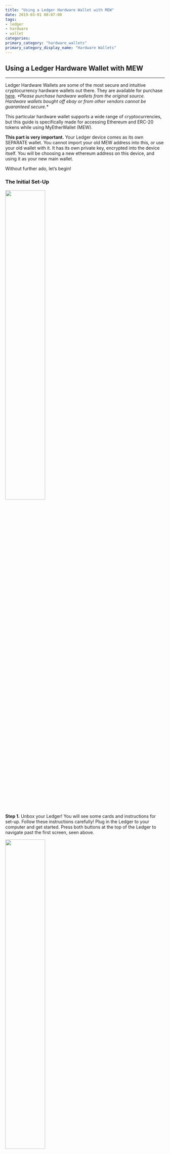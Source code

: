 ```yaml
---
title: "Using a Ledger Hardware Wallet with MEW"
date: 2019-03-01 00:07:00
tags:
- ledger
- hardware
- wallet
categories:
primary_category: "hardware_wallets"
primary_category_display_name: "Hardware Wallets"
---
```


## Using a Ledger Hardware Wallet with MEW
***

Ledger Hardware Wallets are some of the most secure and intuitive cryptocurrency hardware wallets out there. They are available for purchase [here](). 
*\*Please purchase hardware wallets from the original source. Hardware wallets bought off ebay or from other vendors cannot be guaranteed secure.\**

This particular hardware wallet supports a wide range of cryptocurrencies, but this guide is specifically made for accessing Ethereum and ERC-20 tokens while using MyEtherWallet (MEW). 

**This part is very important.** Your Ledger device comes as its own SEPARATE wallet. You cannot import your old MEW address into this, or use your old wallet with it. It has its own private key, encrypted into the device itself. You will be choosing a new ethereum address on this device, and using it as your new main wallet.

Without further ado, let’s begin!



### The Initial Set-Up



<img src="https://github.com/stephenmew/KBimages/blob/master/welcome.jpg?raw=true" width="50%">



**Step 1.** Unbox your Ledger! You will see some cards and instructions for set-up. Follow these instructions carefully! Plug in the Ledger to your computer and get started. Press both buttons at the top of the Ledger to navigate past the first screen, seen above. 



<img src="https://github.com/stephenmew/KBimages/blob/master/configure-as-new-device.jpg?raw=true" width="50%">



**Step 2.** There are two buttons on the Ledger. Use these to navigate the device. When setting up your new device for the first time, choose the button on the right to select the check mark, indicating ‘yes’.



<img src="https://github.com/stephenmew/KBimages/blob/master/choose-pin.jpg?raw=true" width="50%">



**Step 3.** Set up a PIN code to access your Ledger. Make it something that is very easy to remember for you. Write it down in a couple places. Remember it!! This is how you will unlock your Ledger everytime you want to access it. The PIN code must be between 4 and 8 characters, and it can be changed after set-up. However, if you get the PIN code wrong three times in a row, the device will reset. Be careful!



<img src="https://github.com/stephenmew/KBimages/blob/master/write-down-recovery.jpg?raw=true" width="50%">



**Step 4.** This is one of the most important steps. Do not write this phrase down on your computer, do not take a picture of the phrase. Make sure you write down your 24 seed words in multiple places. DO NOT LOSE THEM. If you lose these words, you’ve lost all your cryptocurrency. Ledger provides cards for you to write them down for remembering, but I suggest writing them down in one extra place as well. Again, do not write this phrase down on your computer. Use pen and paper.



<img src="https://github.com/stephenmew/KBimages/blob/master/device-ready.jpg?raw=true" width="50%">



**Step 5.** Great, your device is now ready! Now let’s figure out how to use it with MyEtherWallet.



### Using Ledger with MEW



<img src="https://github.com/stephenmew/KBimages/blob/master/ethereum-app.jpg?raw=true" width="50%">



**Step 1.** Attach and unlock your Ledger device. You should see a few different sections to choose from, choose the Ethereum section as shown above. Click both buttons to open it.



<img src="https://github.com/stephenmew/KBimages/blob/master/ethereum-settings.jpg?raw=true" width="50%">



**Step 2.** Click into this Setting section with both buttons.



**Step 3.** You will see “Contract Data” in this section. Make sure this option is turned to “Yes”.



**Step 4.** Good job, it’s all ready now! Head back to the “Ethereum” section and leave your Ledger alone for a moment. Let’s head to MEW!



<img src="https://github.com/stephenmew/KBimages/blob/master/MEW1.png?raw=true" width="75%">



**Step 5.** Check the URL for the “MyEtherWallet Inc [US]” SSL certification to make sure you’re on our real, secure site. Are you? Great! Head to ‘Access My Wallet’ and choose the option that says ‘Hardware’. Click the ‘Ledger Wallet’ option, and choose ‘Connect With Your Device’ with your Ledger device still attached, unlocked, and ready.



<img src="https://github.com/stephenmew/KBimages/blob/master/MEW2.png?raw=true" width="70%">

<img src="https://github.com/stephenmew/KBimages/blob/master/Ledger1.png?raw=true" width="70%">



**Step 6.** A screen showing different networks and derivation paths should appear. Choose which network you’d like to connect to, and which path you’d like to use. For regular ETH usage, you should be on an ETH network, under the Ethereum derivation path. You can also access other networks, such as Ethereum Classic (ETC), by choosing the related network path. 



<img src="https://github.com/stephenmew/KBimages/blob/master/Ledger2.png?raw=true" width="41.3%"><img src="https://github.com/stephenmew/KBimages/blob/master/Ledger3.png?raw=true" width="50%">



**Step 7.** You will see a list of addresses. These are your new addresses to choose from for your main wallet! Choose one out of the five that you like. (Most people choose the first one, but you don’t have to.)



<img src="https://github.com/stephenmew/KBimages/blob/master/LEdger4.png?raw=true" width="50%">



**Step 8.** You should now be taken to a screen that looks very similar to your old wallet’s access screen. Great job! You’re officially using your new Ledger hardware wallet! 



### What About My Old Wallet???

If you are coming from an old wallet and want your ETH and tokens on your new, secure Ledger address, you will need to send your funds to your new address through a regular transaction. This can be achieved by accessing your old wallet through MEWconnect, MetaMask, Keystore file, or private key (however you usually did it before the Ledger). From here, send your ETH and tokens to your new Ledger address, ready to be accessed in a more secure fashion.

Please be advised ETH will be required for gas to move any tokens held in your old wallet. We recommend holding .01 ETH to cover 2 - 3 transactions.



### How Do I Restore My Ledger to a New Device?

Ledger made a clear and easy to follow guide on how to restore your Ledger device [here](https://support.ledger.com/hc/en-us/articles/360005434914-Restore-from-recovery-phrase).



### Troubleshooting

Most issues with the Ledger can be fixed by performing a hard refresh (using CTRL+F5), making sure Contract Data is turned to ‘Yes’, confirming that all the firmware is updated to its latest release, and trying a new connecting cable. 
 
If these troubleshooting options did not fix your issue, MEW has an extensive knowledge base that you can find [here](). There is a big chance that it's already listed under ‘Common Issues’. If not, feel free to contact us at support@myetherwallet.com. We are always happy to help!
